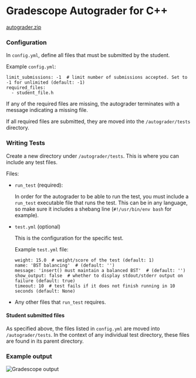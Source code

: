 # Gradescope Autograder for C++

[autograder.zip](https://github.com/UgiR/gradescope-autograde-cpp/raw/master/autograder.zip)

### Configuration

In `config.yml`, define all files that must be submitted by the student.

Example `config.yml`:

```
limit_submissions: -1  # limit number of submissions accepted. Set to -1 for unlimited (default: -1)
required_files:
  - student_file.h
```

If any of the required files are missing, the autograder terminates with a message indicating a missing file.

If all required files are submitted, they are moved into the `/autograder/tests` directory.

### Writing Tests

Create a new directory under `/autograder/tests`. This is where you can include any test files.

Files:

* `run_test` (required):

    In order for the autograder to be able to run the test, you must include a `run_test` executable file that runs
    the test. This can be in any language, so make sure it includes a shebang line (`#!/usr/bin/env bash` for example).

* `test.yml` (optional)

    This is the configuration for the specific test.

    Example `test.yml` file:

    ```
    weight: 15.0  # weight/score of the test (default: 1)
    name: 'BST balancing'  # (default: '')
    message: 'insert() must maintain a balanced BST'  # (default: '')
    show_output: false  # whether to display stdout/stderr output on failure (default: true)
    timeout: 10  # test fails if it does not finish running in 10 seconds (default: None)
    ```

* Any other files that `run_test` requires.

#### Student submitted files

As specified above, the files listed in `config.yml` are moved into `/autograder/tests`. In the context of any
individual test directory, these files are found in its parent directory.

### Example output

![Gradescope output](https://i.imgur.com/Gsb3lMg.png)
